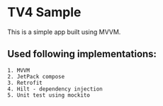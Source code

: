 # TV4 Sample

This is a simple app built using MVVM.

## Used following implementations:
```
1. MVVM
2. JetPack compose
3. Retrofit
4. Hilt - dependency injection
5. Unit test using mockito
```
